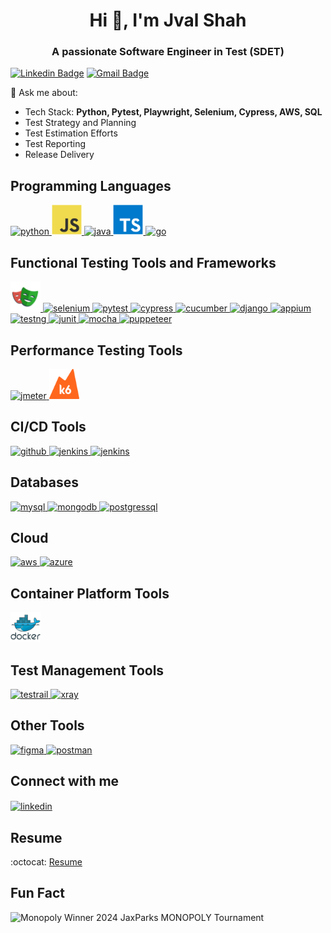 <h1 align="center">Hi 👋, I'm Jval Shah</h1>
<h3 align="center">A passionate Software Engineer in Test (SDET)</h3>

[![Linkedin Badge](https://img.shields.io/badge/-linkedin-blue?style=flat-square&logo=Linkedin&logoColor=white&link=https://www.linkedin.com/in/jvalshah/)](https://www.linkedin.com/in/jvalshah) [![Gmail Badge](https://img.shields.io/badge/-jval.n.shah@gmail.com-c14438?style=flat-square&logo=Gmail&logoColor=white&link=mailto:jval.n.shah@gmail.com)](mailto:jval.n.shah@gmail.com)

💬 Ask me about:
- Tech Stack: **Python, Pytest, Playwright, Selenium, Cypress, AWS, SQL**
- Test Strategy and Planning
- Test Estimation Efforts
- Test Reporting
- Release Delivery

## Programming Languages

<a href="https://www.python.org" target="_blank" rel="noreferrer"> <img src="https://skillicons.dev/icons?i=py" alt="python" width="48" height="48"/> </a>
<a href="https://skillicons.dev/icons?i=js" target="_blank" rel="noreferrer"> <img src="https://raw.githubusercontent.com/devicons/devicon/master/icons/javascript/javascript-original.svg" alt="javascript" width="48" height="48"/> </a>
<a href="https://www.java.com" target="_blank" rel="noreferrer"> <img src="https://skillicons.dev/icons?i=java&theme=light" alt="java" width="48" height="48"/> </a>
<a href="https://www.typescriptlang.org/" target="_blank" rel="noreferrer"> <img src="https://raw.githubusercontent.com/devicons/devicon/master/icons/typescript/typescript-original.svg" alt="typescript" width="48" height="48"/> </a>
<a href="https://golang.org" target="_blank" rel="noreferrer"> <img src="https://skillicons.dev/icons?i=go" alt="go" width="48" height="48"/> </a>

## Functional Testing Tools and Frameworks
<a href="https://playwright.dev/" target="_blank" rel="noreferrer"> <img src="https://github.com/microsoft/playwright.dev/blob/main/static/img/playwright-logo.svg" alt="playwright" width="48" height="48"/> </a>
<a href="https://www.selenium.dev/" target="_blank" rel="noreferrer"> <img src="https://raw.githubusercontent.com/SeleniumHQ/selenium/trunk/common/images/selenium_logo_mark_green.svg" alt="selenium" width="48" height="48"/> </a>
<a href="https://pytest.org/" target="_blank" rel="noreferrer"> <img src="https://github.com/pytest-dev/pytest-design/blob/master/pytest_logo/pytest_logo.svg" alt="pytest" width="48" height="48"/> </a>
<a href="https://www.cypress.io/" target="_blank" rel="noreferrer"> <img src="https://skillicons.dev/icons?i=cypress&theme=light" alt="cypress" width="48" height="48"/> </a>
<a href="https://cucumber.io/" target="_blank" rel="noreferrer"> <img src="https://cucumber.io/img/logo.svg" alt="cucumber" width="48" height="48"/> </a>
<a href="https://www.djangoproject.com/" target="_blank" rel="noreferrer"> <img src="https://avatars.githubusercontent.com/u/27804?s=48&v=4" alt="django" width="48" height="48"> </a>
<a href="https://appium.io/" target="_blank" rel="noreferrer"> <img src="https://appium.io/docs/en/latest/assets/images/appium-logo-white.png" alt="appium" width="48" height="48"> </a>
<a href="https://testng.org/" target="_blank" rel="noreferrer"> <img src="https://avatars.githubusercontent.com/u/12528662?s=48&v=4" alt="testng" width="48" height="48"> </a>
<a href="https://junit.org/" target="_blank" rel="noreferrer"> <img src="https://junit.org/junit5/assets/img/junit5-logo.png" alt="junit" width="48" height="48"> </a>
<a href="https://mochajs.org" target="_blank" rel="noreferrer"> <img src="https://mochajs.org/images/mocha-logo.svg" alt="mocha" width="48" height="48"/> </a>
<a href="https://pptr.dev/" target="_blank" rel="noreferrer"> <img src="https://www.vectorlogo.zone/logos/pptrdev/pptrdev-official.svg" alt="puppeteer" width="48" height="48"/> </a>

## Performance Testing Tools
<a href="https://jmeter.apache.org/" target="_blank" rel="noreferrer"> <img src="https://jmeter.apache.org/images/logo.svg#gh-light-mode-only" alt="jmeter" height="48"> </a>
<a href="https://grafana.com/oss/k6/" target="_blank" rel="noreferrer"> <img src="https://raw.githubusercontent.com/grafana/k6/master/assets/logo.svg" alt="k6" width="48" height="48"> </a>

## CI/CD Tools
<a href="https://github.com/" target="_blank" rel="noreferrer"> <img src="https://github.githubassets.com/assets/GitHub-Mark-ea2971cee799.png" alt="github" width="48" height="48"> </a>
<a href="https://jenkins.io/" target="_blank" rel="noreferrer"> <img src="https://www.jenkins.io/images/logos/jenkins/jenkins.svg" alt="jenkins" width="48"> </a>
<a href="https://gitlab.com/" target="_blank" rel="noreferrer"> <img src="https://skillicons.dev/icons?i=gitlab" alt="jenkins" width="48" height="48"> </a>

## Databases
<a href="https://www.mysql.com/" target="_blank" rel="noreferrer"> <img src="https://skillicons.dev/icons?i=mysql" alt="mysql" width="48" height="48"/> </a>
<a href="https://www.mongodb.com/" target="_blank" rel="noreferrer"> <img src="https://skillicons.dev/icons?i=mongodb" alt="mongodb" width="48" height="48"/> </a>
<a href="https://www.postgressql.com/" target="_blank" rel="noreferrer"> <img src="https://skillicons.dev/icons?i=postgres" alt="postgressql" width="48" height="48"/> </a>

## Cloud
<a href="https://aws.amazon.com" target="_blank" rel="noreferrer"> <img src="https://skillicons.dev/icons?i=aws&theme=light" alt="aws" width="48" height="48"/> </a>
<a href="https://azure.microsoft.com/en-in/" target="_blank" rel="noreferrer"> <img src="https://skillicons.dev/icons?i=azure" alt="azure" width="48" height="48"/> </a>

## Container Platform Tools
<a href="https://www.docker.com/" target="_blank" rel="noreferrer"> <img src="https://raw.githubusercontent.com/devicons/devicon/master/icons/docker/docker-original-wordmark.svg" alt="docker" width="48" height="48"/> </a>

## Test Management Tools
<a href="https://www.testrail.com/" target="_blank" rel="noreferrer"> <img src="https://www.testrail.com/wp-content/uploads/2022/12/TestRail_Logo_Main_01.svg" alt="testrail" width="48" height="48"/> </a>
<a href="https://www.getxray.app/" target="_blank" rel="noreferrer"> <img src="https://www.getxray.app/hubfs/Xray-Logo-Website-150x61px-24.svg" alt="xray" width="48" height="48"/> </a>

## Other Tools
<a href="https://www.figma.com/" target="_blank" rel="noreferrer"> <img src="https://www.vectorlogo.zone/logos/figma/figma-icon.svg" alt="figma" width="48" height="48"/> </a>
<a href="https://postman.com/" target="_blank" rel="noreferrer"> <img src="https://www.vectorlogo.zone/logos/getpostman/getpostman-icon.svg" alt="postman" width="48" height="48"/> </a>

## Connect with me
<a href="https://linkedin.com/in/jvalshah" target="blank"> <img align="center" src="https://skillicons.dev/icons?i=linkedin" alt="linkedin" height="30" width="40" /></a>

## Resume
:octocat: [Resume](https://drive.google.com/file/d/1fVrS91E2vBleKEGeb_8QfV2RYIF_VwVh/view?usp=drive_link)

## Fun Fact 
<img src="https://github.com/user-attachments/assets/cfcd7a2b-6e39-4e21-86a3-7ca34fbe076d" height="48" alt="Monopoly"> Winner 2024 JaxParks MONOPOLY Tournament

